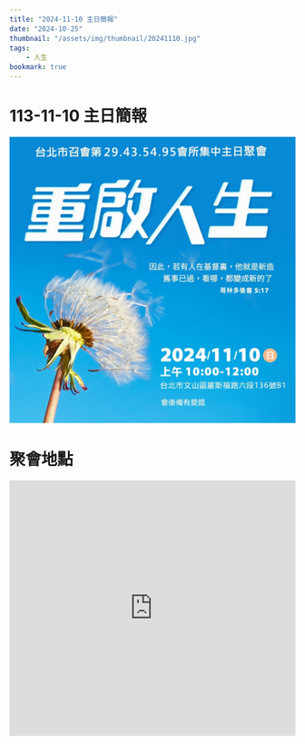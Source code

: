 ```yaml
---
title: "2024-11-10 主日簡報"
date: "2024-10-25"
thumbnail: "/assets/img/thumbnail/20241110.jpg"
tags:
    - 人生
bookmark: true
---
```


# 113-11-10 主日簡報

<img src="/assets/img/thumbnail/20241110.jpg" alt="重啟人生" style="box-shadow: 5px 5px 10px \#888;">

# 聚會地點

<iframe src="https://www.google.com/maps/embed?pb=!1m18!1m12!1m3!1d1861.018064677444!2d121.54127558199755!3d24.99750156997027!2m3!1f0!2f0!3f0!3m2!1i1024!2i768!4f13.1!3m3!1m2!1s0x3442aa037a04bf63%3A0xca07e92f33867207!2z5Y-w5YyX5biC5Y-s5pyD56ys5Zub5Y2B5LiJ6IGa5pyD5omA!5e0!3m2!1szh-TW!2stw!4v1729835929402!5m2!1szh-TW!2stw" width="100%" height="450" style="border:0;" allowfullscreen="" loading="lazy" referrerpolicy="no-referrer-when-downgrade"></iframe>

